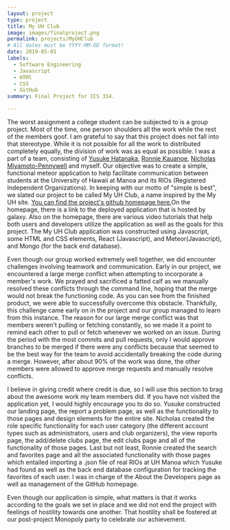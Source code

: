 ```yaml
---
layout: project
type: project
title: My UH Club
image: images/finalproject.png
permalink: projects/MyUHClub
# All dates must be YYYY-MM-DD format!
date: 2019-05-01
labels:
  - Software Engineering
  - Javascript
  - HTMl
  - CSS
  - GitHub
summary: Final Project for ICS 314. 

---
```


The worst assignment a college student can be subjected to is a group project. Most of the time, one person shoulders all the work while the rest of the members goof. I am grateful to say that this project does not fall into that stereotype. While it is not possible for all the work to distributed completely equally, the division of work was as equal as possible. I was a part of a team, consisting of [Yusuke Hatanaka](https://yusukemh.github.io/), [Ronnie Kauanoe](https://ronnie-kauanoe.github.io/), [Nicholas Miyamoto-Pennywell](https://nicholasmp.github.io/) and myself. Our objective was to create a simple, functional meteor application to help facilitate communication between students at the University of Hawaii at Manoa and its RIOs (Registered Independent Organizations). In keeping with our motto of "simple is best", we slated our project to be called My UH Club, a name inspired by the My UH site. [You can find the project's github homepage here.](https://myuh-club.github.io/)On the homepage, there is a link to the deployed application that is hosted by galaxy. Also on the homepage, there are various video tutorials that help both users and developers utilize the application as well as the goals for this project. The My UH Club application was constructed using Javascript, some HTML and CSS elements, React (Javascript), and Meteor(Javascript), and Mongo (for the back end database).

Even though our group worked extremely well together, we did encounter challenges involving teamwork and communication. Early in our project, we encountered a large merge conflict when attempting to incorporate a member's work. We prayed and sacrificed a fatted calf as we manually resolved these conflicts through the command line, hoping that the merge would not break the functioning code. As you can see from the finished product, we were able to successfully overcome this obstacle. Thankfully, this challenge came early on in the project and our group managed to learn from this instance. The reason for our large merge conflict was that members weren't pulling or fetching constantly, so we made it a point to remind each other to pull or fetch whenever we worked on an issue. During the period with the most commits and pull requests, only I would approve branches to be merged if there were any conflicts because that seemed to be the best way for the team to avoid accidentally breaking the code during a merge. However, after about 90% of the work was done, the other members were allowed to approve merge requests and manually resolve conflicts. 

I believe in giving credit where credit is due, so I will use this section to brag about the awesome work my team members did. If you have not visited the application yet, I would highly encourage you to do so. Yusuke constructed our landing page, the report a problem page, as well as the functionality to those pages and design elements for the entire site. Nicholas created the role specific functionality for each user category (the different account types such as administrators, users and club organizers), the view reports page, the add/delete clubs page, the edit clubs page and all of the functionality of those pages. Last but not least, Ronnie created the search and favorites page and all the associated functionality with those pages which entailed importing a .json file of real RIOs at UH Manoa which Yusuke had found as well as the back end database configuration for tracking the favorites of each user. I was in charge of the About the Developers page as well as management of the GitHub homepage.
 
 Even though our application is simple, what matters is that it works according to the goals we set in place and we did not end the project with feelings of hostility towards one another. That hostility shall be fostered at our post-project Monopoly party to celebrate our achievement. 
